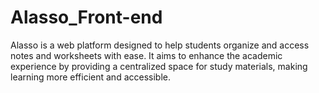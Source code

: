# Alasso_Front-end
Alasso is a web platform designed to help students organize and access notes and worksheets with ease. It aims to enhance the academic experience by providing a centralized space for study materials, making learning more efficient and accessible.
